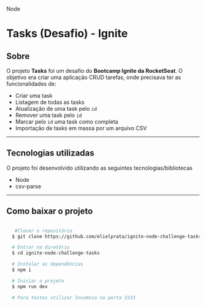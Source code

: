 Node

# **Tasks (Desafio) - Ignite**

## Sobre

O projeto **Tasks** foi um desafio do **Bootcamp Ignite da RocketSeat**. O objetivo era criar uma aplicação CRUD tarefas, onde precisava ter as funcionalidades de:

- Criar uma task
- Listagem de todas as tasks
- Atualização de uma task pelo `id`
- Remover uma task pelo `id`
- Marcar pelo `id` uma task como completa
- Importação de tasks em massa por um arquivo CSV

---

## Tecnologias utilizadas

O projeto foi desenvolvido utilizando as seguintes tecnologias/bibliotecas

- Node
- csv-parse

---

## Como baixar o projeto

```bash

   #Clonar o repositório
  $ git clone https://github.com/elielprata/ignite-node-challenge-tasks.git

  # Entrar no diretório
  $ cd ignite-node-challenge-tasks

  # Instalar as dependências
  $ npm i

  # Iniciar o projeto
  $ npm run dev

  # Para testes utilizar Insomnia na porta 3333

```
